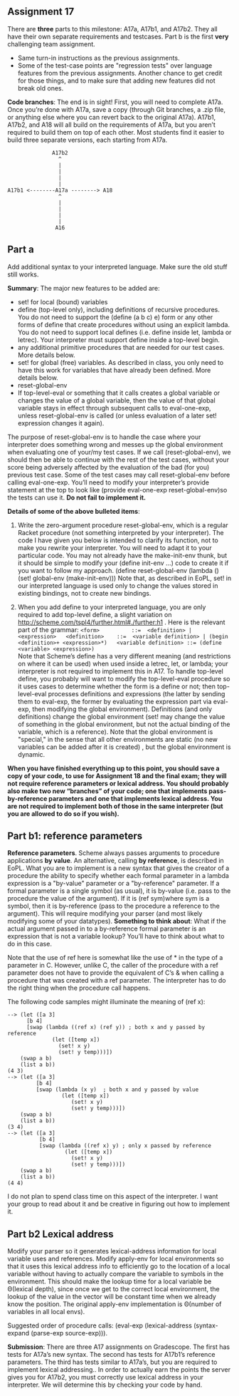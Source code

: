 ## Assignment 17

There are **three** parts to this milestone: A17a, A17b1, and A17b2. They all have their own separate requirements and testcases.
Part b is the first **very** challenging team assignment.

- Same turn-in instructions as the previous assignments.
- Some of the test-case points are "regression tests" over language features from the previous assignments.  Another chance to get credit for those things, and to make sure that adding new features did not break old ones.

**Code branches**:
The end is in sight! First, you will need to complete A17a. Once you’re done with A17a, save a copy (through Git branches, a .zip file, or anything else where you can revert back to the original A17a). A17b1, A17b2, and A18 will all build on the requirements of A17a, but you aren’t required to build them on top of each other. Most students find it easier to build three separate versions, each starting from A17a.

                  A17b2
                    ^
                    |
                    |
                    |
                    |
    A17b1 <--------A17a --------> A18
                    ^
                    |
                    |
                    |
                    |
                   A16

## Part a 

Add additional syntax to your interpreted language.   Make sure the old stuff still works. 

**Summary**: The major new features to be added are: 
- set! for local (bound) variables
- define (top-level only), including definitions of recursive procedures.  You do not need to support the 
(define (a b c) e) form or any other forms of define that create procedures without using an explicit lambda.  You do not need to support local defines (i.e. define inside let, lambda or letrec). Your interpreter must support define inside a top-level begin.
- any additional primitive procedures that are needed for our test cases.  More details below.
- set! for global (free) variables.  As described in class, you only need to have this work for variables that have already been defined. More details below.
- reset-global-env
- If top-level-eval or something that it calls creates a global variable or changes the value of a global variable, then the value of that global variable stays in effect through subsequent calls to eval-one-exp, unless reset-global-env is called (or unless evaluation of a later set! expression changes it again).

The purpose of reset-global-env is to handle the case where your interpreter does something wrong and messes up the global environment when evaluating one of your/my test cases.  If we call (reset-global-env), we should then be able to continue with the rest of the test cases, without your score being adversely affected by the evaluation of the bad (for you) previous test case.  Some of the test cases may call reset-global-env before calling eval-one-exp. You’ll need to modify your interpreter’s provide statement at the top to look like (provide eval-one-exp reset-global-env)so the tests can use it. **Do not fail to implement it.**

**Details of some of the above bulleted items**:

1.	Write the zero-argument procedure reset-global-env, which is a regular Racket procedure (not something interpreted by your interpreter).  The code I have given you below is intended to clarify its function, not to make you rewrite your interpreter.  You will need to adapt it to your particular code.  You may not already have the make-init-env  thunk, but it should be simple to modify your (define init-env ...) code  to  create it if you want to follow my approach.
	(define reset-global-env
	   (lambda () (set! global-env (make-init-env)))
Note that, as described in EoPL, set! in our interpreted language is used only to change the values stored in existing bindings, not to create new bindings.

2.	When you add define to your interpreted language, you are only required to add top-level define, a slight variation on http://scheme.com/tspl4/further.html#./further:h1  .  Here is the relevant part of the grammar:
`<form>          ::=  <definition> | <expression>  
<definition>    ::=  <variable definition> | (begin <definition>+ <expression>*)  
<variable definition> ::= (define <variable> <expression>)`   
Note that Scheme’s define has a very different meaning (and restrictions on where it can be used) when used inside a letrec, let, or lambda; your interpreter is not required to implement this in A17.  To handle top-level define, you probably will want to modify the top-level-eval procedure so it uses cases to determine whether the form is a define or not; then top-level-eval processes definitions and expressions (the latter by sending them to eval-exp, the former by evaluating the expression part via eval-exp, then modifying the global environment).  Definitions (and only definitions) change the global environment (set! may change the value of something in the global environment, but not the actual binding of the variable, which is a reference).  Note that the global environment is "special," in the sense that all other environments are static (no new variables can be added after it is created) , but the global environment is dynamic.  

**When you have finished everything up to this point, you should save a copy of your code, to use for Assignment 18 and the final exam; they will not require reference parameters or lexical address.   You should probably also make two new “branches” of your code; one that implements pass-by-reference parameters and one that implements lexical address.  You are not required to implement both of those in the same interpreter (but you are allowed to do so if you wish).**

## Part b1: reference parameters

**Reference parameters**.  Scheme always passes arguments to procedure applications **by value**.   An alternative, calling **by reference**, is described in EoPL.  What you are to implement is a new syntax that gives the creator of a procedure the ability to specify whether each formal parameter in a lambda expression is a "by-value" parameter or a "by-reference" parameter.  If a formal parameter is a single symbol (as usual), it is by-value (i.e. pass to the procedure the value of the argument).  If it is 
(ref sym)where sym is a symbol, then it is by-reference (pass to the procedure a reference to the argument).  This will require modifying your parser (and most likely modifying some of your datatypes).  **Something to think about**: What if the actual argument passed in to a by-reference formal parameter is an expression that is not a variable lookup?  You’ll have to think about what to do in this case.

Note that the use of ref here is somewhat like the use of * in the type of a parameter in C.  However, unlike C, the caller of the procedure with a ref parameter does not have to provide the equivalent of C’s & when calling a procedure that was created with a ref parameter.  The interpreter has to do the right thing when the procedure call happens.

The following code samples might illuminate the meaning of (ref x): 

    --> (let ([a 3] 
          [b 4]
          [swap (lambda ((ref x) (ref y)) ; both x and y passed by reference
                  (let ([temp x])
                    (set! x y)
                    (set! y temp)))])
        (swap a b)
        (list a b))
    (4 3)
    --> (let ([a 3]
             [b 4]
             [swap (lambda (x y)  ; both x and y passed by value
                     (let ([temp x])
                        (set! x y)
                        (set! y temp)))])
        (swap a b)
        (list a b))
    (3 4)
    --> (let ([a 3]
              [b 4]
              [swap (lambda ((ref x) y) ; only x passed by reference
                      (let ([temp x])
                        (set! x y)
                        (set! y temp)))])
        (swap a b)
        (list a b))
    (4 4)

I do not plan to spend class time on this aspect of the interpreter.  I want your group to read about it and be creative in figuring out how to implement it.  

## Part b2 Lexical address 

Modify your parser so it generates lexical-address information for local variable uses and references. Modify apply-env for local environments so that it uses this lexical address info to efficiently go to the location of a local variable without having to actually compare the variable to symbols in the environment. This should make the lookup time for a local variable be Θ(lexical depth), since once we get to the correct local environment, the lookup of the value in the vector will be constant time when we already know the position.  The original apply-env implementation is Θ(number of variables in all local envs).  

Suggested order of procedure calls: (eval-exp (lexical-address (syntax-expand (parse-exp source-exp))).

**Submission**: There are three A17 assignments on Gradescope.  The first has tests for A17a’s new syntax.  The second has tests for A17b1’s reference parameters. The third has tests similar to A17a’s, but you are required to implement lexical addressing..  In order to actually earn the points the server gives you for A17b2, you must correctly use lexical address in your interpreter. We will determine this by checking your code by hand.

